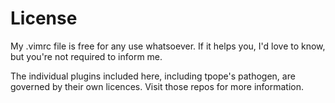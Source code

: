 License
=======

My .vimrc file is free for any use whatsoever.  If it helps you, I'd love to 
know, but you're not required to inform me.  

The individual plugins included here, including tpope's pathogen, are 
governed by their own licences.  Visit those repos for more information.
